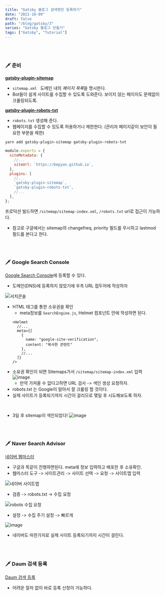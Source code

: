 ```yaml
---
title: "Gatsby 블로그 검색엔진 등록하기"
date: "2021-10-09"
draft: false
path: "/blog/gatsby/3"
series: "Gatsby 블로그 만들기"
tags: ["Gatsby", "Tutorial"]
---
```


<br>
<br>

### 🗡 준비

[**gatsby-plugin-sitemap**](<(https://www.gatsbyjs.com/plugins/gatsby-plugin-sitemap#example)>)

- `sitemap.xml` &nbsp; 도메인 내의 *페이지 목록*을 명시한다.
- Bot들이 쉽게 사이트를 수집할 수 있도록 도와준다. 보이지 않는 페이지도 문제없이 크롤링되도록.

[**gatsby-plugin-robots-txt**](<(https://www.gatsbyjs.com/plugins/gatsby-plugin-robots-txt/)>)

- `robots.txt` 생성해 준다.
- 웹페이지를 수집할 수 있도록 허용하거나 제한한다. (관리자 페이지같이 보안이 필요한 부분을 제한)

```shell
yarn add gatsby-plugin-sitemap gatsby-plugin-robots-txt
```

```js
module.exports = {
  siteMetadata: {
    //...
    siteUrl: `https://bepyan.github.io`,
  },
  plugins: [
    //...
    `gatsby-plugin-sitemap`,
    `gatsby-plugin-robots-txt`,
    //...
  ],
};
```

프로덕션 빌드하면 `/sitemap/sitemap-index.xml`, `/robots.txt` url로 접근이 가능하다.

- 참고로 구글에서는 sitemap의 changefreq, priority 필드를 무시하고 lastmod 필드를 본다고 한다.

<br>
<br>

### 🗡 Google Search Console

[Google Search Console](https://search.google.com/search-console/welcome?utm_source=about-page)에 등록할 수 있다.

- 도메인(DNS)에 등록하지 않았기에 우측 URL 접두어에 작성하자

![서치콘솔](https://user-images.githubusercontent.com/65283190/136661718-67b9ad83-5d3e-474e-a664-f384e2678d64.png)

- HTML 태그를 통한 소유권을 확인
  - meta정보를 `SearchEngine.js`, Helmet 컴포넌트 안에 작성하면 된다.
  ```
  <Helmet
    //...
    meta={[
      {
        name: "google-site-verification",
        content: "복사한 콘텐트"
      },
      //...
    ]}
  />
  ```
- 소유권 확인이 되면 Sitemaps가서 `/sitemap/sitemap-index.xml` 입력
  ![image](https://user-images.githubusercontent.com/65283190/136669156-c45c61d9-427e-4f11-9888-2c0b4e47e221.png)
  - 만약 가져올 수 없다고하면 URL 검사 -> 색인 생성 요청하자.
- robots.txt 는 Google이 알아서 잘 크롤링 할 것이다.
- 실제 사이트가 등록되기까지 시간이 걸리므로 몇일 후 시도해보도록 하자.

<br>

- 3일 후 sitemap이 색인되었다!
  ![image](https://user-images.githubusercontent.com/65283190/137378661-bd6f04d7-2a8a-4c29-9135-2cd3e47cfc1a.png)

<br>
<br>

### 🗡 Naver Search Advisor

[네이버 웹마스터](https://searchadvisor.naver.com/console/board)

- 구글과 똑같이 진행하면된다. meta에 정보 입력하고 배포한 후 소유확인.
- 웹마스터 도구 -> 사이트관리 -> 사이트 선택 -> 요청 -> 사이트맵 입력

![네이버 사이트맵](https://user-images.githubusercontent.com/65283190/136664386-1d7cd06b-546e-4b50-ac8c-f1b542340bb3.png)

- 검증 -> robots.txt -> 수집 요청

![robots 수집 요청](https://user-images.githubusercontent.com/65283190/136668861-6df8896d-4513-4ddb-b305-a329378a4908.png)

- 설정 -> 수집 주기 설정 -> 빠르게

![image](https://user-images.githubusercontent.com/65283190/136669274-9628f458-fe87-4295-bff1-15ec3b6904b8.png)

- 네이버도 마찬가지로 실제 사이트 등록되기까지 시간이 걸린다.

<br>
<br>

### 🗡 Daum 검색 등록

[Daum 검색 등록](https://register.search.daum.net/index.daum)

- 어려운 절차 없이 바로 등록 신청이 가능하다.
